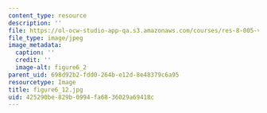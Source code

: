 ```yaml
---
content_type: resource
description: ''
file: https://ol-ocw-studio-app-qa.s3.amazonaws.com/courses/res-8-005-vibrations-and-waves-problem-solving-fall-2012/425290be829b0994fa6836029a69418c_figure6_2.jpg
file_type: image/jpeg
image_metadata:
  caption: ''
  credit: ''
  image-alt: figure6_2
parent_uid: 698d92b2-fdd0-264b-e12d-8e48379c6a95
resourcetype: Image
title: figure6_12.jpg
uid: 425290be-829b-0994-fa68-36029a69418c
---
```

